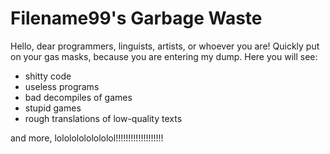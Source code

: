# Filename99's Garbage Waste

Hello, dear programmers, linguists, artists, or whoever you are! Quickly put on your gas masks, because you are entering my dump. Here you will see:

* shitty code
* useless programs
* bad decompiles of games
* stupid games
* rough translations of low-quality texts

and more, lolololololololol!!!!!!!!!!!!!!!!!!!
